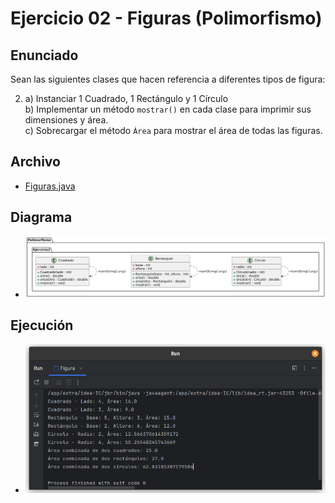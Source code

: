# Ejercicio 02 - Figuras (Polimorfismo)

## Enunciado

Sean las siguientes clases que hacen referencia a diferentes tipos de figura:

2. a) Instanciar 1 Cuadrado, 1 Rectángulo y 1 Círculo  
   b) Implementar un método `mostrar()` en cada clase para imprimir sus dimensiones y área.  
   c) Sobrecargar el método `Área` para mostrar el área de todas las figuras.

## Archivo

- [Figuras.java](./Figuras.java)

## Diagrama

- ![Diagrama](./image.png)

## Ejecución

- ![Ejecución](./img.png)
